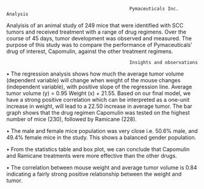                                                  Pymaceuticals Inc. Analysis

Analyisis of an  animal study of 249 mice that were identified with SCC tumors and received treatment with a range of drug regimens. Over the course of 45 days, tumor development was observed and measured. The purpose of this study was to compare the performance of Pymaceuticals’ drug of interest, Capomulin, against the other treatment regimens.

                                                 Insights and observations 

•		The regression analysis shows how much the average tumor volume (dependent variable) will change when weight of the mouse changes (independent variable), with positive slope of the regression line. Average tumor volume (y) = 0.95 Weight (x) + 21.55. Based on our final model, we have a strong positive correlation which can be interpreted as a one-unit increase in weight, will lead to a 22.50 increase in average tumor. The bar graph shows that the drug regimen Capomulin was tested on the highest number of mice (230), followed by Ramicane (228).

•	The male and female mice population was very close i.e. 50.6% male, and 49.4% female mice in the study. This shows a balanced gender population.

•	From the statistics table and box plot, we can conclude that Capomulin and Ramicane treatments were more effective than the other drugs.

•	The correlation between mouse weight and average tumor volume is 0.84 indicating a fairly strong positive relationship between the weight and tumor.
